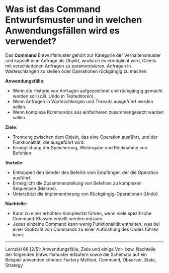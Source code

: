 # Was ist das Command Entwurfsmuster und in welchen Anwendungsfällen wird es verwendet?

Das **Command** Entwurfsmuster gehört zur Kategorie der Verhaltensmuster und kapselt eine Anfrage als Objekt, wodurch es ermöglicht wird, Clients mit verschiedenen Anfragen zu parametrisieren, Anfragen in Warteschlangen zu stellen oder Operationen rückgängig zu machen.

**Anwendungsfälle**:
- Wenn die Historie von Anfragen aufgezeichnet und rückgängig gemacht werden soll (z.B. Undo in Texteditoren).
- Wenn Anfragen in Warteschlangen und Threads ausgeführt werden sollen.
- Wenn komplexe Kommandos aus einfacheren zusammengesetzt werden sollen.

**Ziele**:
- Trennung zwischen dem Objekt, das eine Operation ausführt, und der Funktionalität, die ausgeführt wird.
- Ermöglichung der Speicherung, Weitergabe und Rücknahme von Befehlen.

**Vorteile**:
- Entkoppelt den Sender des Befehls vom Empfänger, der die Operation ausführt.
- Ermöglicht die Zusammenstellung von Befehlen zu komplexen Sequenzen (Makros).
- Unterstützt die Implementierung von Rückgängig-Operationen (Undo).

**Nachteile**:
- Kann zu einer erhöhten Komplexität führen, wenn viele spezifische Command-Klassen erstellt werden müssen.
- Jedes einzelne Command kann wenig Funktionalität enthalten, was bei einer Großzahl von Commands zu einer Aufblähung des Codes führen kann.

---

Lernziel 66 \[2/5\]: Anwendungsfälle, Ziele und einige Vor- bzw. Nachteile der folgenden Entwurfsmuster erläutern sowie die Schemata auf ein Beispiel anwenden können: Factory Method, Command, Observer, State, Strategy

